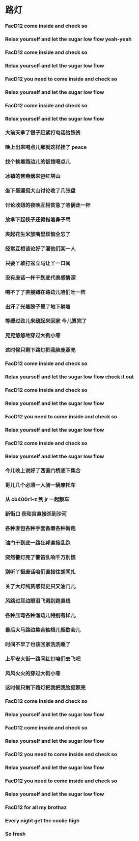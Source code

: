 # 路灯

### FacD12 come inside and check so
### Relax yourself and let the sugar low flow yeah-yeah
### FacD12 come inside and check so
### Relax yourself and let the sugar low flow

### FacD12 you need to come inside and check so
### Relax yourself and let the sugar low flow
### FacD12 come inside and check so
### Relax yourself and let the sugar low flow

### 大前天拿了银子赶紧打电话给铁资
### 晚上出来喝点儿那就这样挂了 peace
### 找个挨着路边儿的饭馆喝点儿
### 冰镇的普燕烟来包红塔山

### 坐下蛋逼侃大山讨论收了几张盘
### 讨论收妞的夜晚互相贫急了咱俩走一杯
### 放拿下起筷子还得指着鼻子骂
### 夹起花生米放嘴里烦恼全忘了
### 经常互相谈论好了灌他们某一人
### 只要丫敢打盆立马让丫一口闽
### 没有废话一杯干到底代表感情深
### 喝不了了直接蹲在路边儿咱们吐一阵
### 出汗了光着膀子晕了地下躺着
### 等缓过劲儿来疏起来回家 今儿算完了
### 晃晃悠悠地穿过大街小巷
### 这时候只剩下路灯把我脸庞照亮

### FacD12 come inside and check so
### Relax yourself and let the sugar low flow check it out
### FacD12 come inside and check so
### Relax yourself and let the sugar low flow

### FacD12 you need to come inside and check so
### Relax yourself and let the sugar low flow
### FacD12 come inside and check so
### Relax yourself and let the sugar low flow

### 今儿晚上说好了西直门桥底下集合
### 哥儿几个必须一人骑一辆摩托车
### 从 cb400r1-z 到 jr 一起靓车
### 新街口 获和宫直接杀到沙河
### 各种匪包各种手套备着各种街跑
### 油门干到底一路狂邦直接乱跑
### 突然警灯亮了警笛乱响千万别慌
### 别听丫挺废话咱们直接往胡同扎
### 关了大灯纯赁感觉史只又油门儿
### 风路过耳边眼泪飞溅别跑直线
### 各种压弯各种溜边儿特别有样儿
### 最后大马路边集合抽根儿烟歇会儿
### 时间不早了也该回家洗洗睡了
### 上平安大街一路问红灯咱们去飞吧
### 风风火火的穿过大街小巷
### 这时候只剩下路灯把我把我脸庞照亮

### FacD12 come inside and check so
### Relax yourself and let the sugar low flow
### FacD12 come inside and check so

### Relax yourself and let the sugar low flow

### FacD12 you need to come inside and check so
### Relax yourself and let the sugar low flow
### FacD12 you need to come inside and check so
### Relax yourself and let the sugar low flow

### FacD12 for all my brothaz
### Every night get the coolie high
### So fresh
